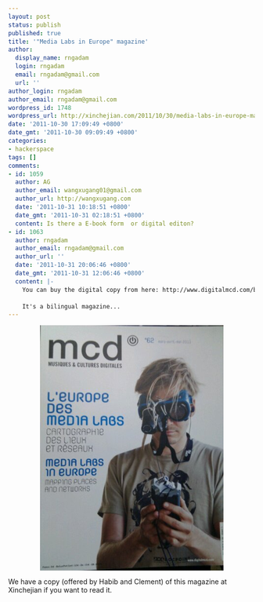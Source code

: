 ```yaml
---
layout: post
status: publish
published: true
title: '"Media Labs in Europe" magazine'
author:
  display_name: rngadam
  login: rngadam
  email: rngadam@gmail.com
  url: ''
author_login: rngadam
author_email: rngadam@gmail.com
wordpress_id: 1748
wordpress_url: http://xinchejian.com/2011/10/30/media-labs-in-europe-magazine/
date: '2011-10-30 17:09:49 +0800'
date_gmt: '2011-10-30 09:09:49 +0800'
categories:
- hackerspace
tags: []
comments:
- id: 1059
  author: AG
  author_email: wangxugang01@gmail.com
  author_url: http://wangxugang.com
  date: '2011-10-31 10:18:51 +0800'
  date_gmt: '2011-10-31 02:18:51 +0800'
  content: Is there a E-book form  or digital editon?
- id: 1063
  author: rngadam
  author_email: rngadam@gmail.com
  author_url: ''
  date: '2011-10-31 20:06:46 +0800'
  date_gmt: '2011-10-31 12:06:46 +0800'
  content: |-
    You can buy the digital copy from here: http://www.digitalmcd.com/boutique-numerique/

    It's a bilingual magazine...
---
```

<p><img style="display:block;margin-right:auto;margin-left:auto;" alt="image" src="/uploads/2011/10/wpid-IMG_20111030_170334.jpg" /></p>
<p>We have a copy (offered by Habib and Clement) of this magazine at Xinchejian if you want to read it.</p></p>
